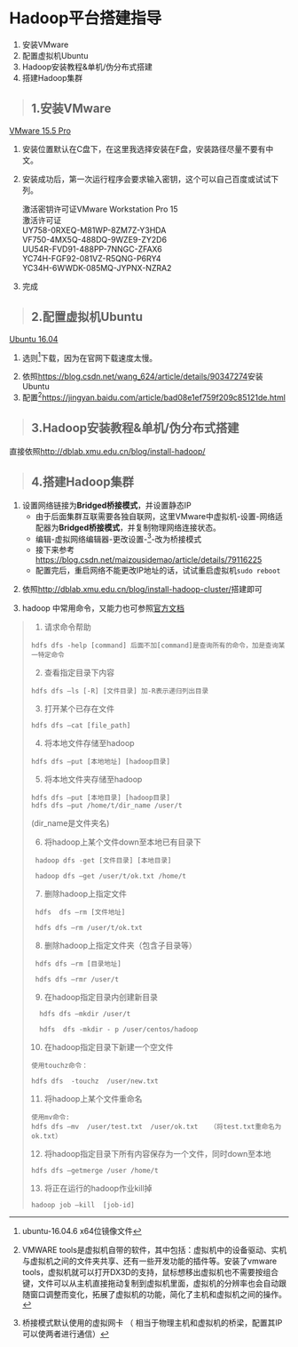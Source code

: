 # Hadoop平台搭建指导

1. 安装VMware
2. 配置虚拟机Ubuntu
3. Hadoop安装教程&单机/伪分布式搭建
4. 搭建Hadoop集群

> ## 1.安装VMware

[VMware 15.5 Pro](https://www.onlinedown.net/soft/2062.htm)

1. 安装位置默认在C盘下，在这里我选择安装在F盘，安装路径尽量不要有中文。

2. 安装成功后，第一次运行程序会要求输入密钥，这个可以自己百度或试试下列。   

   激活密钥许可证VMware Workstation Pro 15  
   激活许可证  
   UY758-0RXEQ-M81WP-8ZM7Z-Y3HDA  
   VF750-4MX5Q-488DQ-9WZE9-ZY2D6  
   UU54R-FVD91-488PP-7NNGC-ZFAX6  
   YC74H-FGF92-081VZ-R5QNG-P6RY4  
   YC34H-6WWDK-085MQ-JYPNX-NZRA2  

3. 完成

> ## 2.配置虚拟机Ubuntu

[Ubuntu 16.04](http://mirrors.163.com/ubuntu-releases/16.04/)

1. 选则[^ubuntu-16.04.6-desktop-amd64.iso]下载，因为在官网下载速度太慢。

[^ubuntu-16.04.6-desktop-amd64.iso]: ubuntu-16.04.6 x64位镜像文件

2. 依照<https://blog.csdn.net/wang_624/article/details/90347274>安装Ubuntu
3. 配置[^VMTool]<https://jingyan.baidu.com/article/bad08e1ef759f209c85121de.html>

[^VMTool]: VMWARE tools是虚拟机自带的软件，其中包括：虚拟机中的设备驱动、实机与虚拟机之间的文件夹共享、还有一些开发功能的插件等。安装了vmware tools，虚拟机就可以打开DX3D的支持，鼠标想移出虚拟机也不需要按组合键，文件可以从主机直接拖动复制到虚拟机里面，虚拟机的分辨率也会自动跟随窗口调整而变化，拓展了虚拟机的功能，简化了主机和虚拟机之间的操作。

> ## 3.Hadoop安装教程&单机/伪分布式搭建

直接依照<http://dblab.xmu.edu.cn/blog/install-hadoop/>

> ## 4.搭建Hadoop集群

1. 设置网络链接为**Bridged桥接模式**，并设置静态IP
   - 由于后面集群互联需要各独自联网，这里VMware中虚拟机-设置-网络适配器为**Bridged桥接模式**，并复制物理网络连接状态。
   - 编辑-虚拟网络编辑器-更改设置-[^VMnet0]-改为桥接模式
   - 接下来参考<https://blog.csdn.net/maizousidemao/article/details/79116225>
   - 配置完后，重启网络不能更改IP地址的话，试试重启虚拟机`sudo reboot`

[^VMnet0]: 桥接模式默认使用的虚拟网卡  （ 相当于物理主机和虚拟机的桥梁，配置其IP可以使两者进行通信）

2. 依照<http://dblab.xmu.edu.cn/blog/install-hadoop-cluster/>搭建即可

3. hadoop 中常用命令，又能力也可参照[官方文档](https://hadoop.apache.org/docs/stable/hadoop-project-dist/hadoop-common/SingleCluster.html)

> 1. 请求命令帮助
>
> ```
> hdfs dfs -help [command] 后面不加[command]是查询所有的命令，加是查询某一特定命令
> ```
>
> 2. 查看指定目录下内容
>
> ```
> hdfs dfs –ls [-R] [文件目录] 加-R表示递归列出目录
> ```
>
> 3. 打开某个已存在文件
>
> ```
> hdfs dfs –cat [file_path]
> ```
>
> 4. 将本地文件存储至hadoop
>
> ```
> hdfs dfs –put [本地地址] [hadoop目录]
> ```
>
> 5. 将本地文件夹存储至hadoop
>
> ```
> hdfs dfs –put [本地目录] [hadoop目录]
> hdfs dfs –put /home/t/dir_name /user/t
> ```
>
>    (dir_name是文件夹名)
>
> 6. 将hadoop上某个文件down至本地已有目录下
>
> ```
>  hadoop dfs -get [文件目录] [本地目录]
> 
>  hadoop dfs –get /user/t/ok.txt /home/t
> ```
>
> 7. 删除hadoop上指定文件
>
> ```
>  hdfs  dfs –rm [文件地址]
> 
>  hdfs dfs –rm /user/t/ok.txt
> ```
>
> 8.  删除hadoop上指定文件夹（包含子目录等）
>
> ```
>  hdfs dfs –rm [目录地址]
> 
>  hdfs dfs –rmr /user/t
> ```
>
> 9. 在hadoop指定目录内创建新目录
>
> ```
>   hdfs dfs –mkdir /user/t
> 
>   hdfs  dfs -mkdir - p /user/centos/hadoop
> ```
>
> 10. 在hadoop指定目录下新建一个空文件
>
> ```
> 使用touchz命令：
> 
> hdfs dfs  -touchz  /user/new.txt
> ```
>
> 11. 将hadoop上某个文件重命名
>
> ```
> 使用mv命令:
> hdfs dfs –mv  /user/test.txt  /user/ok.txt   （将test.txt重命名为ok.txt）
> ```
>
> 12. 将hadoop指定目录下所有内容保存为一个文件，同时down至本地
>
> ```
> hdfs dfs –getmerge /user /home/t
> ```
>
> 13. 将正在运行的hadoop作业kill掉
>
> ```
> hadoop job –kill  [job-id]
> ```
>
> 
